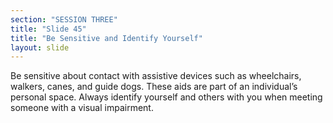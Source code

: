 ```yaml
---
section: "SESSION THREE"
title: "Slide 45"
title: "Be Sensitive and Identify Yourself"
layout: slide
---
```


Be sensitive about contact with assistive devices such as wheelchairs, walkers, canes, and guide dogs. These aids are part of an individual’s personal space.
Always identify yourself and others with you when meeting someone with a visual impairment.  
